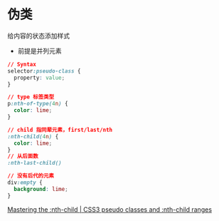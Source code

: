 # 伪类

给内容的状态添加样式

- 前提是并列元素

```css
// Syntax
selector:pseudo-class {
  property: value;
}

// type 标签类型
p:nth-of-type(4n) {
  color: lime;
}

// child 指同辈元素，first/last/nth
:nth-child(4n) {
  color: lime;
}
// 从后面数
:nth-last-child()

// 没有后代的元素
div:empty {
  background: lime;
}
```

[Mastering the :nth-child | CSS3 pseudo classes and :nth-child ranges](http://nthmaster.com/)
